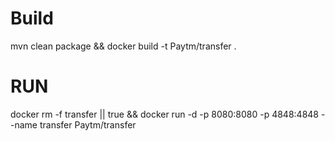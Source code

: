 # Build
mvn clean package && docker build -t Paytm/transfer .

# RUN

docker rm -f transfer || true && docker run -d -p 8080:8080 -p 4848:4848 --name transfer Paytm/transfer 